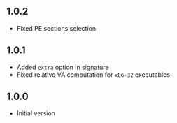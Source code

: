 ## 1.0.2

- Fixed PE sections selection

## 1.0.1

- Added `extra` option in signature
- Fixed relative VA computation for `x86-32` executables

## 1.0.0

- Initial version
